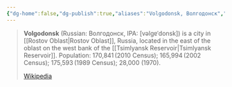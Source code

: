 ```yaml
---
{"dg-home":false,"dg-publish":true,"aliases":"Volgodonsk, Волгодонск","locations":null,"tag":null,"date":null,"location":[47.5128177,42.1717606],"title":"Volgodonsk, Rostov Oblast, Southern Federal District, 347360, Russia","permalink":"/maps/volgodonsk-rostov-oblast-southern-federal-district-347360-russia/","dgHomeLink":true,"dgPassFrontmatter":true}
---
```


> **Volgodonsk** (Russian: Волгодонск, IPA: [vəlgɐˈdonsk]) is a city in [[Rostov Oblast|Rostov Oblast]], Russia, located in the east of the oblast on the west bank of the [[Tsimlyansk Reservoir|Tsimlyansk Reservoir]]. Population: 170,841 (2010 Census); 165,994 (2002 Census); 175,593 (1989 Census); 28,000 (1970).
>
> [Wikipedia](https://en.wikipedia.org/wiki/Volgodonsk)
